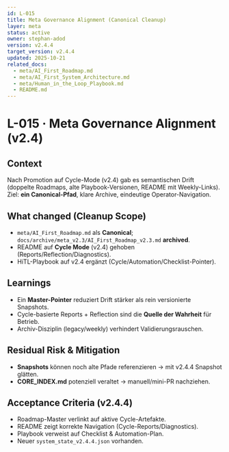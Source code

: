 ```yaml
---
id: L-015
title: Meta Governance Alignment (Canonical Cleanup)
layer: meta
status: active
owner: stephan-adod
version: v2.4.4
target_version: v2.4.4
updated: 2025-10-21
related_docs:
  - meta/AI_First_Roadmap.md
  - meta/AI_First_System_Architecture.md
  - meta/Human_in_the_Loop_Playbook.md
  - README.md
---
```


# L-015 · Meta Governance Alignment (v2.4)

## Context
Nach Promotion auf Cycle-Mode (v2.4) gab es semantischen Drift (doppelte Roadmaps, alte Playbook-Versionen, README mit Weekly-Links).  
Ziel: **ein Canonical-Pfad**, klare Archive, eindeutige Operator-Navigation.

## What changed (Cleanup Scope)
- `meta/AI_First_Roadmap.md` als **Canonical**; `docs/archive/meta_v2.3/AI_First_Roadmap_v2.3.md` **archived**.
- README auf **Cycle Mode** (v2.4) gehoben (Reports/Reflection/Diagnostics).
- HiTL-Playbook auf v2.4 ergänzt (Cycle/Automation/Checklist-Pointer).

## Learnings
- Ein **Master-Pointer** reduziert Drift stärker als rein versionierte Snapshots.
- Cycle-basierte Reports + Reflection sind die **Quelle der Wahrheit** für Betrieb.
- Archiv-Disziplin (legacy/weekly) verhindert Validierungsrauschen.

## Residual Risk & Mitigation
- **Snapshots** können noch alte Pfade referenzieren → mit v2.4.4 Snapshot glätten.
- **CORE_INDEX.md** potenziell veraltet → manuell/mini-PR nachziehen.

## Acceptance Criteria (v2.4.4)
- Roadmap-Master verlinkt auf aktive Cycle-Artefakte.
- README zeigt korrekte Navigation (Cycle-Reports/Diagnostics).
- Playbook verweist auf Checklist & Automation-Plan.
- Neuer `system_state_v2.4.4.json` vorhanden.
